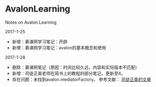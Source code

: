# AvalonLearning
Notes on Avalon Learning

2017-1-25
- 新增：慕课网学习笔记：开辟
- 新增：慕课网学习笔记：avalon的基本概念和使用


2017-1-28
- 删除：慕课网笔记（原因：时间比较久远，内容和实际版本不匹配）
- 新增：司徒正美老师在简书上的教程的部分笔记，更新至4。
- 存在问题：未找到avalon.mediatorFactory。
参考文献：
[司徒正美的文章](https://segmentfault.com/u/situzhengmei/articles?page=1)